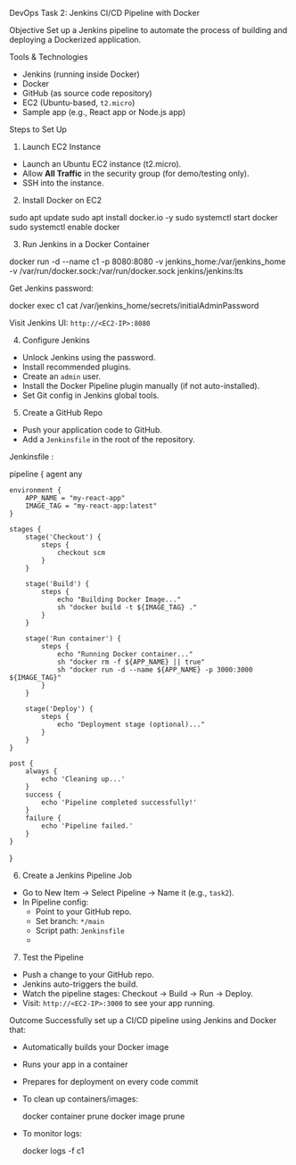  DevOps Task 2: 
 Jenkins CI/CD Pipeline with Docker

Objective
Set up a Jenkins pipeline to automate the process of building and deploying a Dockerized application.

 Tools & Technologies
- Jenkins (running inside Docker)
- Docker
- GitHub (as source code repository)
- EC2 (Ubuntu-based, `t2.micro`)
- Sample app (e.g., React app or Node.js app)

 Steps to Set Up

1.  Launch EC2 Instance
- Launch an Ubuntu EC2 instance (t2.micro).
- Allow **All Traffic** in the security group (for demo/testing only).
- SSH into the instance.


 2. Install Docker on EC2

sudo apt update
sudo apt install docker.io -y
sudo systemctl start docker
sudo systemctl enable docker




3. Run Jenkins in a Docker Container


docker run -d --name c1   -p 8080:8080   -v jenkins_home:/var/jenkins_home   -v /var/run/docker.sock:/var/run/docker.sock   jenkins/jenkins:lts


Get Jenkins password:

docker exec c1 cat /var/jenkins_home/secrets/initialAdminPassword


Visit Jenkins UI: `http://<EC2-IP>:8080`


4.  Configure Jenkins
- Unlock Jenkins using the password.
- Install recommended plugins.
- Create an `admin` user.
- Install the Docker Pipeline plugin manually (if not auto-installed).
- Set Git config in Jenkins global tools.



 5.  Create a GitHub Repo
- Push your application code to GitHub.
- Add a `Jenkinsfile` in the root of the repository.

Jenkinsfile :

pipeline {
    agent any
    
    environment {
        APP_NAME = "my-react-app"
        IMAGE_TAG = "my-react-app:latest"
    }

    stages {
        stage('Checkout') {
            steps {
                checkout scm
            }
        }

        stage('Build') {
            steps {
                echo "Building Docker Image..."
                sh "docker build -t ${IMAGE_TAG} ."
            }
        }

        stage('Run container') {
            steps {
                echo "Running Docker container..."
                sh "docker rm -f ${APP_NAME} || true"
                sh "docker run -d --name ${APP_NAME} -p 3000:3000 ${IMAGE_TAG}"
            }
        }

        stage('Deploy') {
            steps {
                echo "Deployment stage (optional)..."
            }
        }
    }

    post {
        always {
            echo 'Cleaning up...'
        }
        success {
            echo 'Pipeline completed successfully!'
        }
        failure {
            echo 'Pipeline failed.'
        }
    }
}


 6.  Create a Jenkins Pipeline Job
- Go to New Item → Select Pipeline → Name it (e.g., `task2`).
- In Pipeline config:
  - Point to your GitHub repo.
  - Set branch: `*/main`
  - Script path: `Jenkinsfile`
  - 

 7.  Test the Pipeline
- Push a change to your GitHub repo.
- Jenkins auto-triggers the build.
- Watch the pipeline stages: Checkout → Build → Run → Deploy.
- Visit: `http://<EC2-IP>:3000` to see your app running.


 Outcome
 Successfully set up a CI/CD pipeline using Jenkins and Docker that:
- Automatically builds your Docker image
- Runs your app in a container
- Prepares for deployment on every code commit



- To clean up containers/images:
 
  docker container prune
  docker image prune
  

- To monitor logs:

  docker logs -f c1


